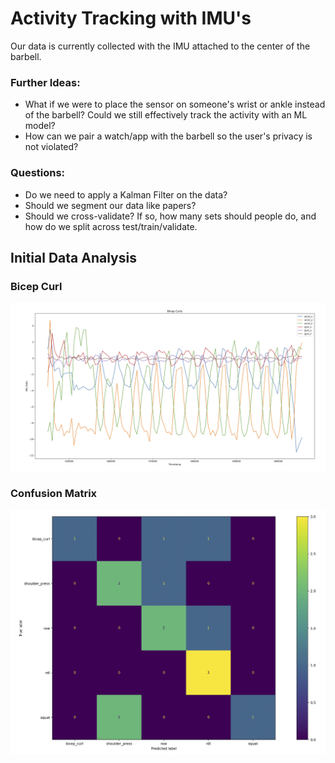 # Activity Tracking with IMU's

Our data is currently collected with the IMU attached to the center of the barbell.

### Further Ideas:
- What if we were to place the sensor on someone's wrist or ankle instead of the barbell? Could we still effectively track the activity with an ML model?
- How can we pair a watch/app with the barbell so the user's privacy is not violated?


### Questions:
- Do we need to apply a Kalman Filter on the data?
- Should we segment our data like papers?
- Should we cross-validate? If so, how many sets should people do, and how do we split across test/train/validate.

## Initial Data Analysis

### Bicep Curl

![alt text](image.png)

### Confusion Matrix

![alt text](image-1.png)